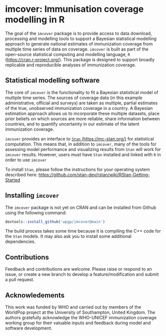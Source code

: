 
<!-- README.md is generated from README.Rmd. Please edit that file -->

# imcover: Immunisation coverage modelling in R

<!-- badges: start -->
<!-- badges: end -->

The goal of the `imcover` package is to provide access to data download,
processing and modelling tools to support a Bayesian statistical
modelling approach to generate national estimates of immunization
coverage from multiple time series of data on coverage. `imcover` is
built as part of the open-source statistical computing and modelling
language, `R` (<https://cran.r-project.org/>). This package is designed
to support broadly replicable and reproducible analyses of immunization
coverage.

## Statistical modelling software

The core of `imcover` is the functionality to fit a Bayesian statistical
model of multiple time series. The sources of coverage data (in this
example administrative, official and surveys) are taken as multiple,
partial estimates of the true, unobserved immunization coverage in a
country. A Bayesian estimation approach allows us to incorporate these
multiple datasets, place prior beliefs on which sources are more
reliable, share information between countries, and to quantify
uncertainty in our estimate of the latent immunization coverage.

`imcover` provides an interface to [`Stan`
(https://mc-stan.org/)](https://mc-stan.org/) for statistical
computation. This means that, in addition to `imcover`, many of the
tools for assessing model performance and visualizing results from
`Stan` will work for `imcover` results. However, users must have `Stan`
installed and linked with `R` in order to use `imcover`

To install `Stan`, please follow the instructions for your operating
system described here:
<https://github.com/stan-dev/rstan/wiki/RStan-Getting-Started>

## Installing `imcover`

The `imcover` package is not yet on CRAN and can be installed from
Github using the following command:

``` r
devtools::install_github('wpgp/imcover@main')
```

The build process takes some time because it is compiling the C++ code
for the `Stan` models. It may also ask you to install some additional
dependencies.

## Contributions

Feedback and contributions are welcome. Please raise or respond to an
issue, or create a new branch to develop a feature/modification and
submit a pull request.

## Acknowledements

This work was funded by WHO and carried out by members of the WorldPop
project at the University of Southampton, United Kingdom. The authors
gratefully acknowledge the WHO-UNICEF immunization coverage working
group for their valuable inputs and feedback during model and software
development.
